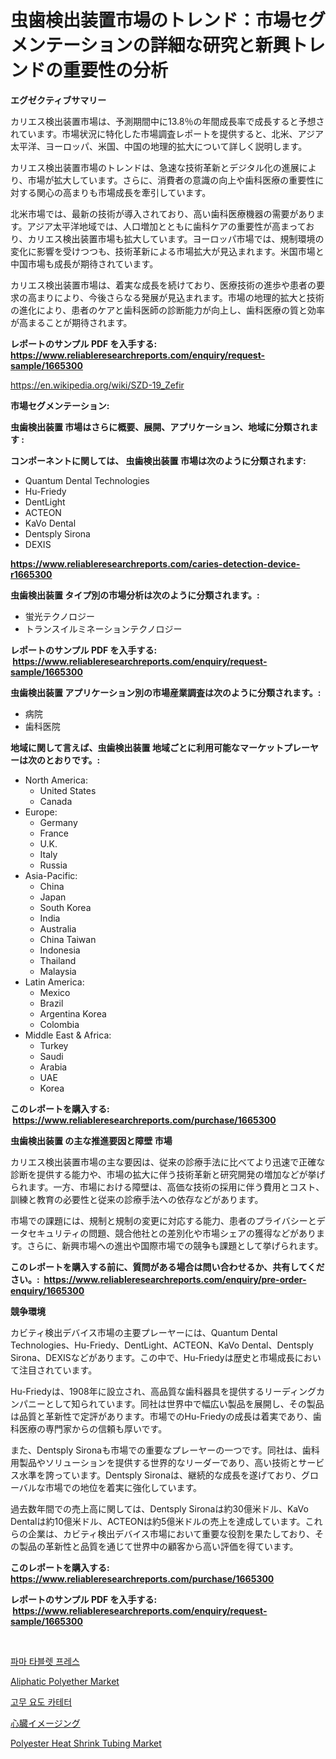 <p><h1>虫歯検出装置市場のトレンド：市場セグメンテーションの詳細な研究と新興トレンドの重要性の分析</h1></p><p><strong>エグゼクティブサマリー</strong></p>
<p><p>カリエス検出装置市場は、予測期間中に13.8％の年間成長率で成長すると予想されています。市場状況に特化した市場調査レポートを提供すると、北米、アジア太平洋、ヨーロッパ、米国、中国の地理的拡大について詳しく説明します。</p><p>カリエス検出装置市場のトレンドは、急速な技術革新とデジタル化の進展により、市場が拡大しています。さらに、消費者の意識の向上や歯科医療の重要性に対する関心の高まりも市場成長を牽引しています。</p><p>北米市場では、最新の技術が導入されており、高い歯科医療機器の需要があります。アジア太平洋地域では、人口増加とともに歯科ケアの重要性が高まっており、カリエス検出装置市場も拡大しています。ヨーロッパ市場では、規制環境の変化に影響を受けつつも、技術革新による市場拡大が見込まれます。米国市場と中国市場も成長が期待されています。</p><p>カリエス検出装置市場は、着実な成長を続けており、医療技術の進歩や患者の要求の高まりにより、今後さらなる発展が見込まれます。市場の地理的拡大と技術の進化により、患者のケアと歯科医師の診断能力が向上し、歯科医療の質と効率が高まることが期待されます。</p></p>
<p><strong>レポートのサンプル PDF を入手する: <a href="https://www.reliableresearchreports.com/enquiry/request-sample/1665300">https://www.reliableresearchreports.com/enquiry/request-sample/1665300</a></strong></p>
<p><a href="https://en.wikipedia.org/wiki/SZD-19_Zefir">https://en.wikipedia.org/wiki/SZD-19_Zefir</a></p>
<p><strong>市場セグメンテーション:</strong></p>
<p><strong> 虫歯検出装置 市場はさらに概要、展開、アプリケーション、地域に分類されます :</strong></p>
<p><strong>コンポーネントに関しては、 虫歯検出装置 市場は次のように分類されます: &nbsp;</strong></p>
<p><ul><li>Quantum Dental Technologies</li><li>Hu-Friedy</li><li>DentLight</li><li>ACTEON</li><li>KaVo Dental</li><li>Dentsply Sirona</li><li>DEXIS</li></ul></p>
<p><strong><a href="https://www.reliableresearchreports.com/caries-detection-device-r1665300">https://www.reliableresearchreports.com/caries-detection-device-r1665300</a></strong></p>
<p><strong> 虫歯検出装置 タイプ別の市場分析は次のように分類されます。:</strong></p>
<p><ul><li>蛍光テクノロジー</li><li>トランスイルミネーションテクノロジー</li></ul></p>
<p><strong>レポートのサンプル PDF を入手する: &nbsp;<a href="https://www.reliableresearchreports.com/enquiry/request-sample/1665300">https://www.reliableresearchreports.com/enquiry/request-sample/1665300</a></strong></p>
<p><strong> 虫歯検出装置 アプリケーション別の市場産業調査は次のように分類されます。:</strong></p>
<p><ul><li>病院</li><li>歯科医院</li></ul></p>
<p><strong>地域に関して言えば、虫歯検出装置 地域ごとに利用可能なマーケットプレーヤーは次のとおりです。:</strong></p>
<p><ul>
    <li>
        North America:
        <ul>
            <li>United States</li>
            <li>Canada</li>
        </ul>
    </li>
    <li>
        Europe:
        <ul>
            <li>Germany</li>
            <li>France</li>
            <li>U.K.</li>
            <li>Italy</li>
            <li>Russia</li>
        </ul>
    </li>
    <li>
        Asia-Pacific:
        <ul>
            <li>China</li>
            <li>Japan</li>
            <li>South Korea</li>
            <li>India</li>
            <li>Australia</li>
            <li>China Taiwan</li>
            <li>Indonesia</li>
            <li>Thailand</li>
            <li>Malaysia</li>
        </ul>
    </li>
    <li>
        Latin America:
        <ul>
            <li>Mexico</li>
            <li>Brazil</li>
            <li>Argentina Korea</li>
            <li>Colombia</li>
        </ul>
    </li>
    <li>
        Middle East & Africa:
        <ul>
            <li>Turkey</li>
            <li>Saudi</li>
            <li>Arabia</li>
            <li>UAE</li>
            <li>Korea</li>
        </ul>
    </li>
    </ul></p>
<p><strong>このレポートを購入する: &nbsp;<a href="https://www.reliableresearchreports.com/purchase/1665300">https://www.reliableresearchreports.com/purchase/1665300</a></strong></p>
<p><strong>虫歯検出装置 の主な推進要因と障壁 市場</strong></p>
<p><p>カリエス検出装置市場の主な要因は、従来の診療手法に比べてより迅速で正確な診断を提供する能力や、市場の拡大に伴う技術革新と研究開発の増加などが挙げられます。一方、市場における障壁は、高価な技術の採用に伴う費用とコスト、訓練と教育の必要性と従来の診療手法への依存などがあります。</p><p>市場での課題には、規制と規制の変更に対応する能力、患者のプライバシーとデータセキュリティの問題、競合他社との差別化や市場シェアの獲得などがあります。さらに、新興市場への進出や国際市場での競争も課題として挙げられます。</p></p>
<p><strong>このレポートを購入する前に、質問がある場合は問い合わせるか、共有してください。:&nbsp; <a href="https://www.reliableresearchreports.com/enquiry/pre-order-enquiry/1665300">https://www.reliableresearchreports.com/enquiry/pre-order-enquiry/1665300</a></strong></p>
<p><strong>競争環境</strong></p>
<p><p>カビティ検出デバイス市場の主要プレーヤーには、Quantum Dental Technologies、Hu-Friedy、DentLight、ACTEON、KaVo Dental、Dentsply Sirona、DEXISなどがあります。この中で、Hu-Friedyは歴史と市場成長において注目されています。 </p><p>Hu-Friedyは、1908年に設立され、高品質な歯科器具を提供するリーディングカンパニーとして知られています。同社は世界中で幅広い製品を展開し、その製品は品質と革新性で定評があります。市場でのHu-Friedyの成長は着実であり、歯科医療の専門家からの信頼も厚いです。</p><p>また、Dentsply Sironaも市場での重要なプレーヤーの一つです。同社は、歯科用製品やソリューションを提供する世界的なリーダーであり、高い技術とサービス水準を誇っています。Dentsply Sironaは、継続的な成長を遂げており、グローバルな市場での地位を着実に強化しています。</p><p>過去数年間での売上高に関しては、Dentsply Sironaは約30億米ドル、KaVo Dentalは約10億米ドル、ACTEONは約5億米ドルの売上を達成しています。これらの企業は、カビティ検出デバイス市場において重要な役割を果たしており、その製品の革新性と品質を通じて世界中の顧客から高い評価を得ています。</p></p>
<p><strong>このレポートを購入する: &nbsp; <a href="https://www.reliableresearchreports.com/purchase/1665300">https://www.reliableresearchreports.com/purchase/1665300</a></strong></p>
<p><strong>レポートのサンプル PDF を入手する: &nbsp;<a href="https://www.reliableresearchreports.com/enquiry/request-sample/1665300">https://www.reliableresearchreports.com/enquiry/request-sample/1665300</a></strong><strong></strong></p>
<p>&nbsp;</p>
<p><p><a href="https://github.com/shampaakter36/Market-Research-Report-List-1/blob/main/424157421016.md">파마 타블렛 프레스</a></p><p><a href="https://github.com/Bryanturray6576/Market-Research-Report-List-1/blob/main/aliphatic-polyether-market.md">Aliphatic Polyether Market</a></p><p><a href="https://github.com/LuckeyCorbin/Market-Research-Report-List-2/blob/main/985882921017.md">고무 요도 카테터</a></p><p><a href="https://github.com/TerrellConn/Market-Research-Report-List-2/blob/main/316296114630.md">心臓イメージング</a></p><p><a href="https://github.com/amandajanedonnelly/Market-Research-Report-List-1/blob/main/polyester-heat-shrink-tubing-market.md">Polyester Heat Shrink Tubing Market</a></p></p>